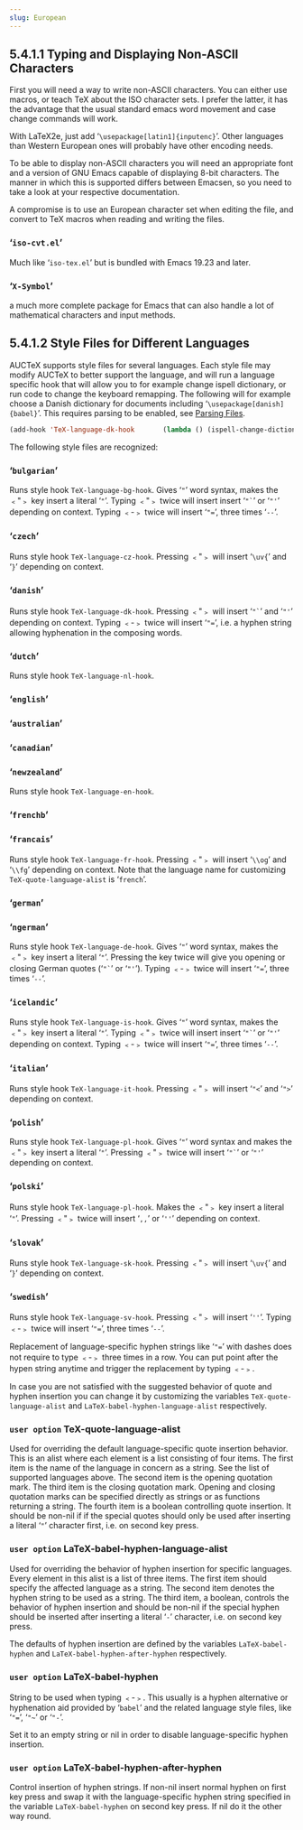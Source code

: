 ```yaml
---
slug: European
---
```


## 5.4.1.1 Typing and Displaying Non-ASCII Characters

First you will need a way to write non-ASCII characters. You can either use macros, or teach TeX about the ISO character sets. I prefer the latter, it has the advantage that the usual standard emacs word movement and case change commands will work.

With LaTeX2e, just add ‘`\usepackage[latin1]{inputenc}`’. Other languages than Western European ones will probably have other encoding needs.

To be able to display non-ASCII characters you will need an appropriate font and a version of GNU Emacs capable of displaying 8-bit characters. The manner in which this is supported differs between Emacsen, so you need to take a look at your respective documentation.

A compromise is to use an European character set when editing the file, and convert to TeX macros when reading and writing the files.

### ‘`iso-cvt.el`’

Much like ‘`iso-tex.el`’ but is bundled with Emacs 19.23 and later.

### ‘`X-Symbol`’

a much more complete package for Emacs that can also handle a lot of mathematical characters and input methods.
## 5.4.1.2 Style Files for Different Languages

AUCTeX supports style files for several languages. Each style file may modify AUCTeX to better support the language, and will run a language specific hook that will allow you to for example change ispell dictionary, or run code to change the keyboard remapping. The following will for example choose a Danish dictionary for documents including ‘`\usepackage[danish]{babel}`’. This requires parsing to be enabled, see [Parsing Files](/docs/auctex/Parsing-Files).

```lisp
(add-hook 'TeX-language-dk-hook 	  (lambda () (ispell-change-dictionary "danish"))) 
```

The following style files are recognized:

### ‘`bulgarian`’

Runs style hook `TeX-language-bg-hook`. Gives ‘`"`’ word syntax, makes the ﹤"﹥ key insert a literal ‘`"`’. Typing ﹤"﹥ twice will insert insert ‘`` "` ``’ or ‘`"'`’ depending on context. Typing ﹤-﹥ twice will insert ‘`"=`’, three times ‘`--`’.

### ‘`czech`’

Runs style hook `TeX-language-cz-hook`. Pressing ﹤"﹥ will insert ‘`\uv{`’ and ‘`}`’ depending on context.

### ‘`danish`’

Runs style hook `TeX-language-dk-hook`. Pressing ﹤"﹥ will insert ‘`` "` ``’ and ‘`"'`’ depending on context. Typing ﹤-﹥ twice will insert ‘`"=`’, i.e. a hyphen string allowing hyphenation in the composing words.

### ‘`dutch`’

Runs style hook `TeX-language-nl-hook`.

### ‘`english`’

### ‘`australian`’

### ‘`canadian`’

### ‘`newzealand`’

Runs style hook `TeX-language-en-hook`.

### ‘`frenchb`’

### ‘`francais`’

Runs style hook `TeX-language-fr-hook`. Pressing ﹤"﹥ will insert ‘`\\og`’ and ‘`\\fg`’ depending on context. Note that the language name for customizing `TeX-quote-language-alist` is ‘`french`’.

### ‘`german`’

### ‘`ngerman`’

Runs style hook `TeX-language-de-hook`. Gives ‘`"`’ word syntax, makes the ﹤"﹥ key insert a literal ‘`"`’. Pressing the key twice will give you opening or closing German quotes (‘`` "` ``’ or ‘`"'`’). Typing ﹤-﹥ twice will insert ‘`"=`’, three times ‘`--`’.

### ‘`icelandic`’

Runs style hook `TeX-language-is-hook`. Gives ‘`"`’ word syntax, makes the ﹤"﹥ key insert a literal ‘`"`’. Typing ﹤"﹥ twice will insert insert ‘`` "` ``’ or ‘`"'`’ depending on context. Typing ﹤-﹥ twice will insert ‘`"=`’, three times ‘`--`’.

### ‘`italian`’

Runs style hook `TeX-language-it-hook`. Pressing ﹤"﹥ will insert ‘`"<`’ and ‘`">`’ depending on context.

### ‘`polish`’

Runs style hook `TeX-language-pl-hook`. Gives ‘`"`’ word syntax and makes the ﹤"﹥ key insert a literal ‘`"`’. Pressing ﹤"﹥ twice will insert ‘`` "` ``’ or ‘`"'`’ depending on context.

### ‘`polski`’

Runs style hook `TeX-language-pl-hook`. Makes the ﹤"﹥ key insert a literal ‘`"`’. Pressing ﹤"﹥ twice will insert ‘`,,`’ or ‘`''`’ depending on context.

### ‘`slovak`’

Runs style hook `TeX-language-sk-hook`. Pressing ﹤"﹥ will insert ‘`\uv{`’ and ‘`}`’ depending on context.

### ‘`swedish`’

Runs style hook `TeX-language-sv-hook`. Pressing ﹤"﹥ will insert ‘`''`’. Typing ﹤-﹥ twice will insert ‘`"=`’, three times ‘`--`’.

Replacement of language-specific hyphen strings like ‘`"=`’ with dashes does not require to type ﹤-﹥ three times in a row. You can put point after the hypen string anytime and trigger the replacement by typing ﹤-﹥.

In case you are not satisfied with the suggested behavior of quote and hyphen insertion you can change it by customizing the variables `TeX-quote-language-alist` and `LaTeX-babel-hyphen-language-alist` respectively.

### <span className="tag useroption">`user option`</span> **TeX-quote-language-alist**

Used for overriding the default language-specific quote insertion behavior. This is an alist where each element is a list consisting of four items. The first item is the name of the language in concern as a string. See the list of supported languages above. The second item is the opening quotation mark. The third item is the closing quotation mark. Opening and closing quotation marks can be specified directly as strings or as functions returning a string. The fourth item is a boolean controlling quote insertion. It should be non-nil if if the special quotes should only be used after inserting a literal ‘`"`’ character first, i.e. on second key press.

### <span className="tag useroption">`user option`</span> **LaTeX-babel-hyphen-language-alist**

Used for overriding the behavior of hyphen insertion for specific languages. Every element in this alist is a list of three items. The first item should specify the affected language as a string. The second item denotes the hyphen string to be used as a string. The third item, a boolean, controls the behavior of hyphen insertion and should be non-nil if the special hyphen should be inserted after inserting a literal ‘`-`’ character, i.e. on second key press.

The defaults of hyphen insertion are defined by the variables `LaTeX-babel-hyphen` and `LaTeX-babel-hyphen-after-hyphen` respectively.

### <span className="tag useroption">`user option`</span> **LaTeX-babel-hyphen**

String to be used when typing ﹤-﹥. This usually is a hyphen alternative or hyphenation aid provided by ‘`babel`’ and the related language style files, like ‘`"=`’, ‘`"~`’ or ‘`"-`’.

Set it to an empty string or nil in order to disable language-specific hyphen insertion.

### <span className="tag useroption">`user option`</span> **LaTeX-babel-hyphen-after-hyphen**

Control insertion of hyphen strings. If non-nil insert normal hyphen on first key press and swap it with the language-specific hyphen string specified in the variable `LaTeX-babel-hyphen` on second key press. If nil do it the other way round.
